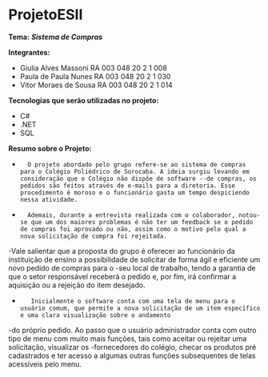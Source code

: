 # ProjetoESII
**Tema:** **_Sistema de Compras_**

**Integrantes:**
- Giulia  Alves Massoni RA 003 048 20 2 1 008
- Paula de Paula Nunes  RA 003 048 20 2 1 030
- Vitor Moraes de Sousa RA 003 048 20 2 1 014

**Tecnologias que serão utilizadas no projeto:**
- C#
- .NET
- SQL

**Resumo sobre o Projeto:**

-       O projeto abordado pelo grupo refere-se ao sistema de compras para o Colégio Poliédrico de Sorocaba. A ideia surgiu levando em consideração que o Colégio não dispõe de software --de compras, os pedidos são feitos através de e-mails para a diretoria. Esse procedimento é moroso e o funcionário gasta um tempo despiciendo nessa atividade. 
-      	Ademais, durante a entrevista realizada com o colaborador, notou-se que um dos maiores problemas é não ter um feedback se o pedido de compras foi aprovado ou não, assim como o motivo pelo qual a nova solicitação de compra foi rejeitada.
-Vale salientar que a proposta do grupo é oferecer ao funcionário da instituição de ensino a possibilidade de solicitar de forma ágil e eficiente um novo pedido de compras para o -seu local de trabalho, tendo a garantia de que o setor responsável receberá o pedido e, por fim, irá confirmar a aquisição ou a rejeição do item desejado.
-        Inicialmente o software conta com uma tela de menu para o usuário comum, que permite a nova solicitação de um item específico e uma clara visualização sobre o andamento
-do próprio pedido. Ao passo que o usuário administrador conta com outro tipo de menu com muito mais funções, tais como aceitar ou rejeitar uma solicitação, visualizar os
-fornecedores do colégio, checar os produtos pré cadastrados e ter acesso a algumas outras funções subsequentes de telas acessíveis pelo menu. 
